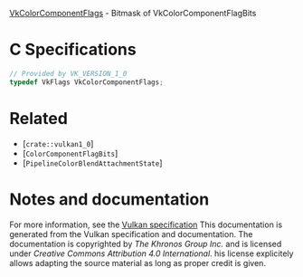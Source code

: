 [VkColorComponentFlags](https://www.khronos.org/registry/vulkan/specs/1.3-extensions/man/html/VkColorComponentFlags.html) - Bitmask of VkColorComponentFlagBits

# C Specifications
```c
// Provided by VK_VERSION_1_0
typedef VkFlags VkColorComponentFlags;
```

# Related
- [`crate::vulkan1_0`]
- [`ColorComponentFlagBits`]
- [`PipelineColorBlendAttachmentState`]

# Notes and documentation
For more information, see the [Vulkan specification](https://www.khronos.org/registry/vulkan/specs/1.3-extensions/html/vkspec.html)
This documentation is generated from the Vulkan specification and documentation.
The documentation is copyrighted by *The Khronos Group Inc.* and is licensed under *Creative Commons Attribution 4.0 International*.
his license explicitely allows adapting the source material as long as proper credit is given.
        
